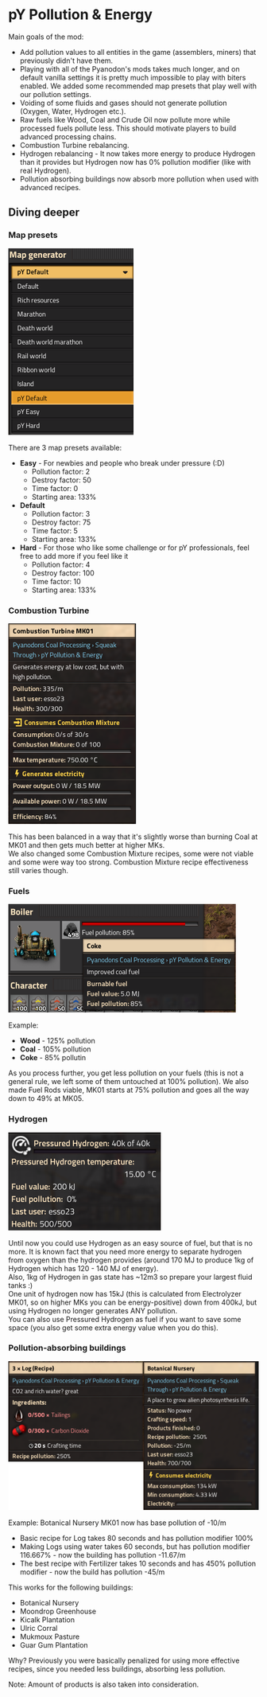# pY Pollution & Energy

Main goals of the mod:
- Add pollution values to all entities in the game (assemblers, miners) that previously didn't have them.
- Playing with all of the Pyanodon's mods takes much longer, and on default vanilla settings it is pretty much impossible to play with biters enabled. We added some recommended map presets that play well with our pollution settings.
- Voiding of some fluids and gases should not generate pollution (Oxygen, Water, Hydrogen etc.).
- Raw fuels like Wood, Coal and Crude Oil now pollute more while processed fuels pollute less. This should motivate players to build advanced processing chains.
- Combustion Turbine rebalancing.
- Hydrogen rebalancing - It now takes more energy to produce Hydrogen than it provides but Hydrogen now has 0% pollution modifier (like with real Hydrogen).
- Pollution absorbing buildings now absorb more pollution when used with advanced recipes.

## Diving deeper

### Map presets

![](doc/map-presets.png)

There are 3 map presets available:
- **Easy** - For newbies and people who break under pressure (:D)
    - Pollution factor: 2
    - Destroy factor: 50
    - Time factor: 0
    - Starting area: 133%
- **Default**
    - Pollution factor: 3
    - Destroy factor: 75
    - Time factor: 5
    - Starting area: 133%
- **Hard** - For those who like some challenge or for pY professionals, feel free to add more if you feel like it
    - Pollution factor: 4
    - Destroy factor: 100
    - Time factor: 10
    - Starting area: 133%



### Combustion Turbine

![](doc/combustion-turbine.png)

This has been balanced in a way that it's slightly worse than burning Coal at MK01 and then gets much better at higher MKs.  
We also changed some Combustion Mixture recipes, some were not viable and some were way too strong. Combustion Mixture recipe effectiveness still varies though.

### Fuels

![](doc/boiler.png)

Example:
- **Wood** - 125% pollution
- **Coal** - 105% pollution
- **Coke** - 85% pollutin

As you process further, you get less pollution on your fuels (this is not a general rule, we left some of them untouched at 100% pollution).
We also made Fuel Rods viable, MK01 starts at 75% pollution and goes all the way down to 49% at MK05.

### Hydrogen

![](doc/hydrogen.png)

Until now you could use Hydrogen as an easy source of fuel, but that is no more. It is known fact that you need more energy to separate hydrogen from oxygen than the hydrogen provides (around 170 MJ to produce 1kg of Hydrogen which has 120 - 140 MJ of energy).  
Also, 1kg of Hydrogen in gas state has ~12m3 so prepare your largest fluid tanks :)  
One unit of hydrogen now has 15kJ (this is calculated from Electrolyzer MK01, so on higher MKs you can be energy-positive) down from 400kJ, but using Hydrogen no longer generates ANY pollution.  
You can also use Pressured Hydrogen as fuel if you want to save some space (you also get some extra energy value when you do this).

### Pollution-absorbing buildings

![](doc/botanical-nursery.png)

Example:
Botanical Nursery MK01 now has base pollution of -10/m
- Basic recipe for Log takes 80 seconds and has pollution modifier 100%
- Making Logs using water takes 60 seconds, but has pollution modifier 116.667% - now the building has pollution -11.67/m
- The best recipe with Fertilizer takes 10 seconds and has 450% pollution modifier - now the build has pollution -45/m

This works for the following buildings:
- Botanical Nursery
- Moondrop Greenhouse
- Kicalk Plantation
- Ulric Corral
- Mukmoux Pasture
- Guar Gum Plantation

Why? Previously you were basically penalized for using more effective recipes, since you needed less buildings, absorbing less pollution.

Note: Amount of products is also taken into consideration.